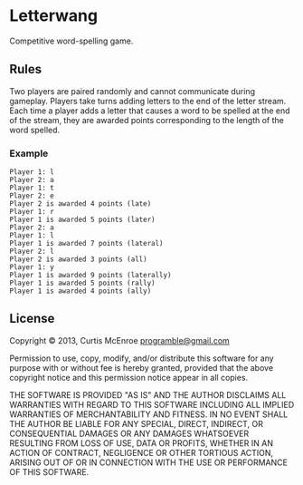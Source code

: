 # Letterwang

Competitive word-spelling game.

## Rules

Two players are paired randomly and cannot communicate during gameplay.
Players take turns adding letters to the end of the letter stream. Each
time a player adds a letter that causes a word to be spelled at the end
of the stream, they are awarded points corresponding to the length of
the word spelled.

### Example

```
Player 1: l
Player 2: a
Player 1: t
Player 2: e
Player 2 is awarded 4 points (late)
Player 1: r
Player 1 is awarded 5 points (later)
Player 2: a
Player 1: l
Player 1 is awarded 7 points (lateral)
Player 2: l
Player 2 is awarded 3 points (all)
Player 1: y
Player 1 is awarded 9 points (laterally)
Player 1 is awarded 5 points (rally)
Player 1 is awarded 4 points (ally)
```

## License

Copyright © 2013, Curtis McEnroe <programble@gmail.com>

Permission to use, copy, modify, and/or distribute this software for any
purpose with or without fee is hereby granted, provided that the above
copyright notice and this permission notice appear in all copies.

THE SOFTWARE IS PROVIDED "AS IS" AND THE AUTHOR DISCLAIMS ALL WARRANTIES
WITH REGARD TO THIS SOFTWARE INCLUDING ALL IMPLIED WARRANTIES OF
MERCHANTABILITY AND FITNESS. IN NO EVENT SHALL THE AUTHOR BE LIABLE FOR
ANY SPECIAL, DIRECT, INDIRECT, OR CONSEQUENTIAL DAMAGES OR ANY DAMAGES
WHATSOEVER RESULTING FROM LOSS OF USE, DATA OR PROFITS, WHETHER IN AN
ACTION OF CONTRACT, NEGLIGENCE OR OTHER TORTIOUS ACTION, ARISING OUT OF
OR IN CONNECTION WITH THE USE OR PERFORMANCE OF THIS SOFTWARE.

